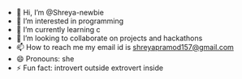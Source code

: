 - 👋 Hi, I’m @Shreya-newbie
- 👀 I’m interested in programming
- 🌱 I’m currently learning c 
- 💞️ I’m looking to collaborate on projects and hackathons
- 📫 How to reach me my email id is shreyapramod157@gmail.com
- 😄 Pronouns: she
- ⚡ Fun fact: introvert outside extrovert inside

<!---
Shreya-newbie/Shreya-newbie is a ✨ special ✨ repository because its `README.md` (this file) appears on your GitHub profile.
You can click the Preview link to take a look at your changes.
--->

